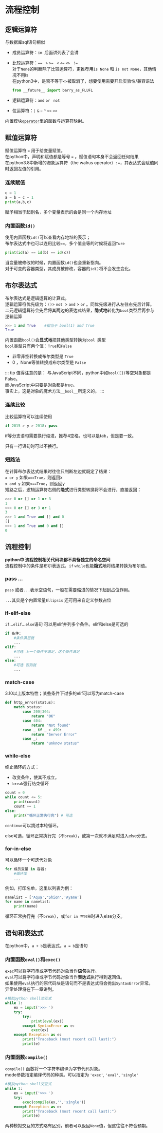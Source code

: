 # 流程控制

## 逻辑运算符

与数据库sql语句相似

- 成员运算符：`in `后面讲列表了会讲

- 比较运算符：`==`    ` >`    `>=`    ` <`    `<=`    `<>`    ` !=`    
  对于`None`的判断除了比较运算符，更推荐用`is None` 和 `is not None`，其他情况不用is    
  在python3中，是否不等于`<>`被取消了，想要使用需要开启实验性/兼容语法
  
  ```python
  from __future__ import barry_as_FLUFL
  ```

- 逻辑运算符：`and`     `or`    ` not`

- 位运算符：`|`  `&` `~` `^` `>>` `<<`

内置模块[`operator`](https://docs.python.org/zh-cn/3/library/operator.html)里的函数与运算符映射。

## 赋值运算符

赋值运算符 `=` 用于给变量赋值。    
在python中，声明和赋值都是等号 `=` ，赋值语句本身不会返回任何结果    
在python3.8中新增的海象运算符（the walrus operator）`:=`，其表达式会赋值同时返回左值的引用。

### 连续赋值

```python
c = 1
a = b = c = 1
print(a,b,c)
```

赋予相当于起别名，多个变量表示的会是同一个内存地址

### 内置函数`id()`

使用内置函数`id()`可以查看内存地址的表示；    
布尔表达式中也可以连用比较`==`，多个值全等的时候将返回`Ture`

```python
print(id(a) == id(b) == id(c))
```

当变量被修改的时候，内置函数`id()`也会重新指向。    
对于可变的容器类型，其成员被修改，容器的`id()`将不会发生变化。

## 布尔表达式

布尔表达式是逻辑运算的计算式。    
逻辑运算符优先级为：`()`> `not `> `and` > `or` 。同优先级进行从左往右先后计算。   
二元逻辑运算符会先后将其两边的表达式结果，**隐式地**转化为`bool`类型后再参与逻辑运算

```python
>>> 1 and True    #相当于 bool(1) and True
True
```

内置函数`bool()`会**显式地**把其他类型转换为`bool `类型    
`bool`类型只有两个值：`True`和`False`

- 非零非空转换成布尔类型是 `True`
- 0 ，None等值转换成布尔类型是 `False`

::: tip 值得注意的是：
与JavaScript不同，python中如`bool([])`等空对象都是False。    
而JavaScript中只要是对象都是true。    
事实上，这是对象的魔术方法`__bool__`所定义的。
:::

### 连续比较

比较运算符可以连续使用

```python
if 2015 > y > 2018: pass
```

if等分支语句需要换行缩进，推荐4空格。也可以是tab，但是要一致。

只有一行语句时可以不换行。

### 短路法

在计算布尔表达式结果时往往只判断左边就既定了结果：    
`x or y` 如果`x==True`，则返回x    
`x and y` 如果`x==True`，则返回y    
短路之后，逻辑运算符右侧的**隐式**进行类型转换将不会进行，直接返回：

```python
>>> 0 or [] or 1 or 3
1
>>> 0 or [] or 3 or 1
3
>>> 1 and True and [] and 0
[]
>>> 1 and True and 0 and []
0
```

## 流程控制

**python中 流程控制相关代码块都不具备独立的命名空间**    
流程控制中的条件是布尔表达式，`if` `while`也能**隐式**地将结果转换为布尔值。

### pass ...

`pass` 或者`...`表示空语句，一般在需要缩进的情况下起到占位作用。

`...`其实是个内置常量`Ellipsis`  还可用来自定义参数占位

### if-elif-else

`if`…`elif`…`else`语句 可以用elif并列多个条件。elif和else是可选的

```python
if 条件:
    #条件满足就
    ...
elif:
    #可选 上一个条件不满足，这个条件满足
    ...
else:
    #可选 否则就
    ...
```

### match-case

3.10以上版本特性；某些条件下过多的elif可以写为match-case

```python
def http_error(status):
    match status:
        case 200|304:
            return "OK"
        case 404:
            return "Not found"
        case _ if _ > 499:
            return "Server Error"
        case _:
            return "unknow status"
```

### while-else

终止循环的方式：

- 改变条件，使其不成立。
- `break`强行结束循环

```python
count = 0
while count <= 5:
    print(count)
    count += 1
else:
    print("循环正常执行完") # 可选
```

`continue`可以跳过本轮循环。

else可选，循环正常执行完（不`break`），或第一次就不满足时进入else分支。

### for-in-else

可以循环一个可迭代对象

```python
for 成员变量 in 容器:
    #循环体
    ...
```

例如，打印名单，这里以列表为例：

```python
namelist = ['Aqua','Shion','Ayame']
for name in namelist:
    print(name)
```

循环正常执行完（不`break`），或`for in 空容器`时进入else分支。

## 语句和表达式

在python中，`a + b`是表达式，`a = b`是语句

### 内置函数`eval()`和`exec()`

`exec`可以将字符串或字节代码对象当作**语句**执行。    
`eval`可以将字符串或字节代码对象当作**表达式**执行得到返回值。    
如果使用`eval`执行的原代码块是语句而不是表达式将会抛出`SyntaxError`异常。    
异常处理将在下一章讲到。

```python
#模拟python shell交互式
while 1:
    ex = input('>>> ')
    try:
        try:
            print(eval(ex))
        except SyntaxError as e:
            exec(ex)
    except Exception as e:
        print("Traceback (most recent call last):")
        print(e)
```

### 内置函数`compile()`

`compile()` 函数将一个字符串编译为字节代码对象。    
mode参数指定编译代码的种类。可以指定为 `'exec'`, `'eval'`, `'single'`

```python
#模拟python shell交互式
while 1:
    ex = input('>>> ')
    try:
        exec(compile(ex,'','single'))
    except Exception as e:
        print("Traceback (most recent call last):")
        print(e)
```

两种模拟交互的方式略有区别，前者可以返回`None`值，但这往往不符合预期。

